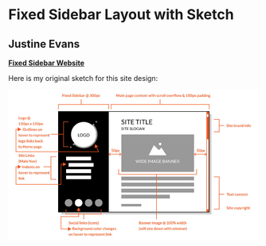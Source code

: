 # Fixed Sidebar Layout with Sketch
## Justine Evans

**[Fixed Sidebar Website](https://media-ed-online.github.io/intro-web-dev-resources/example-sites/layout-mockup/)**

Here is my original sketch for this site design:

![image of my sketch](./images/site-sketch.jpg)
